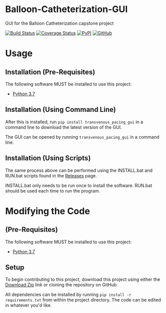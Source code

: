 # Balloon-Catheterization-GUI
GUI for the Balloon Catheterization capstone project

[![Build Status](https://travis-ci.org/omn0mn0m/transvenous_pacing_gui.svg?branch=master)](https://travis-ci.org/omn0mn0m/transvenous_pacing_gui)
[![Coverage Status](https://coveralls.io/repos/github/omn0mn0m/transvenous_pacing_gui/badge.svg?branch=master)](https://coveralls.io/github/omn0mn0m/transvenous_pacing_gui?branch=master)
[![PyPI](https://img.shields.io/pypi/v/transvenous-pacing-gui.svg)](https://pypi.org/project/transvenous-pacing-gui/)
[![GitHub](https://img.shields.io/github/license/omn0mn0m/transvenous_pacing_gui.svg)](https://github.com/omn0mn0m/transvenous_pacing_gui/blob/master/LICENSE)

# Usage
## Installation (Pre-Requisites)
The following software MUST be installed to use this project:

- [Python 3.7](https://www.python.org/downloads/)

## Installation (Using Command Line)
After this is installed, run `pip install transvenous_pacing_gui` in a command line to download the latest version of the GUI.

The GUI can be opened by running `transvenous_pacing_gui` in a command line.

## Installation (Using Scripts)
The same process above can be performed using the INSTALL.bat and RUN.bat scripts found in the [Releases](https://github.com/omn0mn0m/transvenous_pacing_gui/releases) page.

INSTALL.bat only needs to be run once to install the software. RUN.bat should be used each time to run the program.

# Modifying the Code
## (Pre-Requisites)
The following software MUST be installed to use this project:

- [Python 3.7](https://www.python.org/downloads/)

## Setup
To begin contributing to this project, download this project using either the [Download Zip](https://github.com/omn0mn0m/transvenous_pacing_gui/archive/master.zip) link or cloning the repository on GitHub.

All dependencies can be installed by running `pip install -r requirements.txt` from within the project directory. The code can be edited in whatever you'd like.